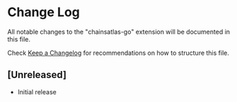 # Change Log

All notable changes to the "chainsatlas-go" extension will be documented in this file.

Check [Keep a Changelog](http://keepachangelog.com/) for recommendations on how to structure this file.

## [Unreleased]

- Initial release
